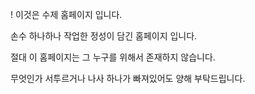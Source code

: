 ! 이것은 수제 홈페이지 입니다.

손수 하나하나 작업한 정성이 담긴 홈페이지 입니다.

절대 이 홈페이지는 그 누구를 위해서 존재하지 않습니다.

무엇인가 서투르거나 나사 하나가 빠져있어도 양해 부탁드립니다.
